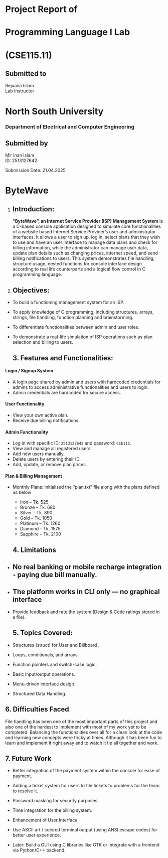 # Project Report of

# Programming Language I Lab

# (CSE115.11)

## Submitted to

Rejuana Islam  
Lab Instructor

# North South University

### Department of Electrical and Computer Engineering

## Submitted by

Mir Inan Islam  
ID: 2513127642

Submission Date: 21.04.2025

# 

# 

# ByteWave

1. ## Introduction:

   **“ByteWave”, an Internet Service Provider (ISP) Management System** is a C-based console application designed to simulate core functionalities of a website based Internet Service Provider’s user and administrator interfaces. It allows a user to sign up, log in, select plans that they wish to use and have an user interface to manage data plans and check for billing information, while the administrator can manage user data, update plan details such as changing prices, internet speed, and send billing notifications to users. This system demonstrates file handling, structure usage, nested functions for console interface design according to real life counterparts and a logical flow control in C programming language.

2. ## Objectives:

* To build a functioning management system for an ISP.   
* To apply knowledge of C programming, including structures, arrays, strings, file handling, function planning and brainstorming.  
* To differentiate functionalities between admin and user roles.  
* To demonstrate a real-life simulation of ISP operations such as plan selection and billing to users.

  ## 3\. Features and Functionalities:

####         **Login / Signup System**

* A login page shared by admin and users with hardcoded credentials for admins to access administrative functionalities and users to login.  
* Admin credentials are hardcoded for secure access.

#### **User Functionality**

* View your own active plan.  
* Receive due billing notifications.

#### **Admin Functionality**

* Log in with specific ID: `2513127642` and password: `CSE115`.  
* View and manage all registered users.  
* Add new users manually.  
* Delete users by entering their ID.  
* Add, update, or remove plan prices.

#### **Plan & Billing Management**

* Monthly Plans: initialised the “plan.txt” file along with the plans defined as below  
  * Iron – Tk. 525  
  * Bronze – Tk. 680  
  * Silver – Tk. 890  
  * Gold – Tk. 1050  
  * Platinum – Tk. 1260  
  * Diamond – Tk. 1575  
  * Sapphire – Tk. 2100

  ## 4\. Limitations

* ## No real banking or mobile recharge integration \- paying due bill manually. 

* ## The platform works in CLI only — no graphical interface

* Provide feedback and rate the system (Design & Code ratings stored in a file).

  ## 5\. Topics Covered:

* Structures (struct) for User and Billboard .  
* Loops, conditionals, and arrays.  
* Function pointers and switch-case logic.  
* Basic input/output operations.  
* Menu-driven interface design.  
* Structured Data Handling.

## 6\. Difficulties Faced

 File handling has been one of the most important parts of this project and also one of the hardest to implement with most of my work yet to be completed. Balancing the functionalities over all for a clean look at the code and learning new concepts were tricky at times. Although it has been fun to learn and implement it right away and to watch it tie all together and work.

## 7\. Future Work

* Better integration of the payment system within the console for ease of payment.  
* Adding a ticket system for users to file tickets to problems for the team to resolve it.  
* Password masking for security purposes.  
* Time integration for the billing system.  
* Enhancement of User Interface  
* Use ASCII art / colored terminal output (using ANSI escape codes) for better user experience.

* Later: Build a GUI using C libraries like GTK or integrate with a frontend via Python/C++ backend.